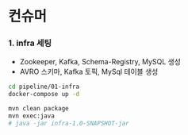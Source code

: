 
# 컨슈머

### 1. infra 세팅
- Zookeeper, Kafka, Schema-Registry, MySQL 생성
- AVRO 스키마, Kafka 토픽, MySql 테이블 생성

```bash
cd pipeline/01-infra
docker-compose up -d 

mvn clean package
mvn exec:java
# java -jar infra-1.0-SNAPSHOT-jar
```

